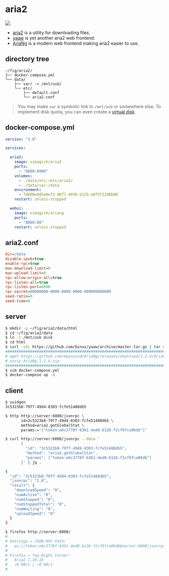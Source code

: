 aria2
=====

![](https://badge.imagelayers.io/vimagick/aria2:latest.svg)

- [aria2][1] is a utility for downloading files.
- [yaaw][2] is yet another aria2 web frontend.
- [AriaNg][3] is a modern web frontend making aria2 easier to use.

## directory tree

```
~/fig/aria2/
├── docker-compose.yml
└── data/
    ├── var/ -> /mnt/usb/
    └── etc/
        ├── default.conf
        └── aria2.conf
```

> You may make `var` a symbolic link to `/mnt/usb` or somewhere else.
> To implement disk quota, you can even create a [virtual disk][5].

## docker-compose.yml

```yaml
version: "3.8"

services:

  aria2:
    image: vimagick/aria2
    ports:
      - "6800:6800"
    volumes:
      - ./data/etc:/etc/aria2/
      - ./data/var:/data
    environment:
      - TOKEN=0d5e0e73-96f7-4936-b125-e8f5f2296b08
    restart: unless-stopped

  webui:
    image: vimagick/ariang
    ports:
      - "8080:80"
    restart: unless-stopped
```

## aria2.conf

```ini
dir=/data
disable-ipv6=true
enable-rpc=true
max-download-limit=0
max-upload-limit=0
rpc-allow-origin-all=true
rpc-listen-all=true
rpc-listen-port=6800
rpc-secret=00000000-0000-0000-0000-000000000000
seed-ratio=0
seed-time=0
```

## server

```bash
$ mkdir -p ~/fig/aria2/data/html
$ cd ~/fig/aria2/data
$ ln -s /mnt/usb disk
$ cd html
$ curl -sSL https://github.com/binux/yaaw/archive/master.tar.gz | tar xz --strip 1
####################################################################################
# wget https://github.com/mayswind/AriaNg/releases/download/1.2.4/AriaNg-1.2.4.zip #
# unzip AriaNg-1.2.4.zip                                                           #
####################################################################################
$ vim docker-compose.yml
$ docker-compose up -d
```

## client

```bash
$ uuidgen
3c5323b8-79f7-49d4-8303-fcfe51488db5

$ http http://server:6800/jsonrpc \
       id=3c5323b8-79f7-49d4-8303-fcfe51488db5 \
       method=aria2.getGlobalStat \
       params:='["token:e6c3778f-6361-4ed0-b126-f2cf8fca06db"]'

$ curl http://server:6800/jsonrpc --data '
       {
         "id": "3c5323b8-79f7-49d4-8303-fcfe51488db5",
         "method": "aria2.getGlobalStat",
         "params": ["token:e6c3778f-6361-4ed0-b126-f2cf8fca06db"]
       }' | jq .

{
  "id": "3c5323b8-79f7-49d4-8303-fcfe51488db5",
  "jsonrpc": "2.0",
  "result": {
    "downloadSpeed": "0",
    "numActive": "0",
    "numStopped": "0",
    "numStoppedTotal": "0",
    "numWaiting": "0",
    "uploadSpeed": "0"
  }
}

$ firefox http://server:8080/
#
# Settings » JSON-RPC Path:
#   ws://token:e6c3778f-6361-4ed0-b126-f2cf8fca06db@server:6800/jsonrpc
#
# Firefox » Top-Right Corner:
#   Aria2 1.18.10
#   ↓0 KB/s / ↑0 KB/s
#
```

[1]: https://github.com/aria2/aria2
[2]: https://github.com/binux/yaaw
[3]: https://github.com/mayswind/AriaNg
[5]: http://souptonuts.sourceforge.net/quota_tutorial.html
